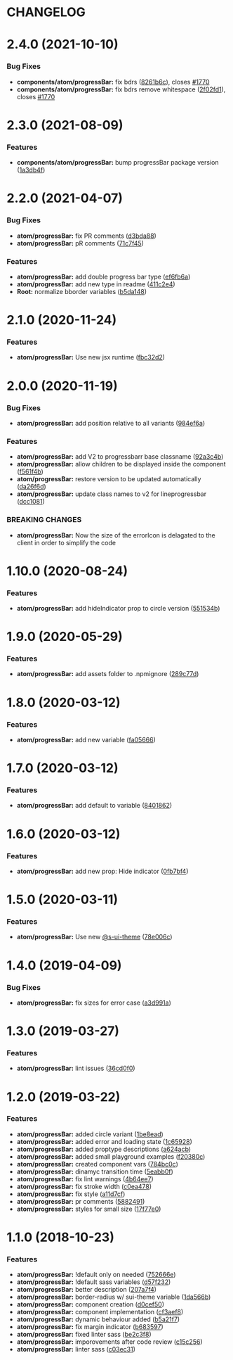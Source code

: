 # CHANGELOG

# 2.4.0 (2021-10-10)


### Bug Fixes

* **components/atom/progressBar:** fix bdrs ([8261b6c](https://github.com/SUI-Components/sui-components/commit/8261b6c60c467e6e1cc88dc465fc01b906502583)), closes [#1770](https://github.com/SUI-Components/sui-components/issues/1770)
* **components/atom/progressBar:** fix bdrs remove whitespace ([2f02fd1](https://github.com/SUI-Components/sui-components/commit/2f02fd126e8341f3c4b96a381d6be5a4fb7bde5e)), closes [#1770](https://github.com/SUI-Components/sui-components/issues/1770)



# 2.3.0 (2021-08-09)


### Features

* **components/atom/progressBar:** bump progressBar package version ([1a3db4f](https://github.com/SUI-Components/sui-components/commit/1a3db4ff4e6ac0ffc3242d83022b429e91813fc7))



# 2.2.0 (2021-04-07)


### Bug Fixes

* **atom/progressBar:** fix PR comments ([d3bda88](https://github.com/SUI-Components/sui-components/commit/d3bda8872c94b90279f04e6e5cbfb11246e3ef64))
* **atom/progressBar:** pR comments ([71c7f45](https://github.com/SUI-Components/sui-components/commit/71c7f45603857701b963d98b466f98cfe1fc9ee3))


### Features

* **atom/progressBar:** add double progress bar type ([ef6fb6a](https://github.com/SUI-Components/sui-components/commit/ef6fb6ac364f5dcde2cf55fedb9a9a9fa42cb3c0))
* **atom/progressBar:** add new type in readme ([411c2e4](https://github.com/SUI-Components/sui-components/commit/411c2e43e96ded119819ce25dab30669b3e7d622))
* **Root:** normalize bborder variables ([b5da148](https://github.com/SUI-Components/sui-components/commit/b5da1482ca96b523f0c168c7040783ce78a7f14d))



# 2.1.0 (2020-11-24)


### Features

* **atom/progressBar:** Use new jsx runtime ([fbc32d2](https://github.com/SUI-Components/sui-components/commit/fbc32d29fe08b32f597c8a28a16d35ea4a2c660f))



# 2.0.0 (2020-11-19)


### Bug Fixes

* **atom/progressBar:** add position relative to all variants ([984ef6a](https://github.com/SUI-Components/sui-components/commit/984ef6a6fcb4d6604053adc6d66b45dd5fff0aa4))


### Features

* **atom/progressBar:** add V2 to progressbarr base classname ([92a3c4b](https://github.com/SUI-Components/sui-components/commit/92a3c4b861d6423f92ebdbbe43fc0ce3a57b3830))
* **atom/progressBar:** allow children to be displayed inside the component ([f561f4b](https://github.com/SUI-Components/sui-components/commit/f561f4b691bcae51b2762e5c3001f08650549fe4))
* **atom/progressBar:** restore version to be updated automatically ([da26f6d](https://github.com/SUI-Components/sui-components/commit/da26f6d592f748f3e0a0e93655bb46df05fe7525))
* **atom/progressBar:** update class names to v2 for lineprogressbar ([dcc1081](https://github.com/SUI-Components/sui-components/commit/dcc108149083e3f9d9f55c1143f648b29b2b69f3))


### BREAKING CHANGES

* **atom/progressBar:** Now the size of the errorIcon is delagated to the client in order to simplify the code



# 1.10.0 (2020-08-24)


### Features

* **atom/progressBar:** add hideIndicator prop to circle version ([551534b](https://github.com/SUI-Components/sui-components/commit/551534bddce63cb5aa08cbccde8f6fde5bcf304a))



# 1.9.0 (2020-05-29)


### Features

* **atom/progressBar:** add assets folder to .npmignore ([289c77d](https://github.com/SUI-Components/sui-components/commit/289c77d3113db7818f1be215a80454399df346fd))



# 1.8.0 (2020-03-12)


### Features

* **atom/progressBar:** add new variable ([fa05666](https://github.com/SUI-Components/sui-components/commit/fa056663f2eb8a0f4f104cd3ba15016ee8227427))



# 1.7.0 (2020-03-12)


### Features

* **atom/progressBar:** add default to variable ([8401862](https://github.com/SUI-Components/sui-components/commit/8401862d8aa12b170333eecd4ebce491fcbe9728))



# 1.6.0 (2020-03-12)


### Features

* **atom/progressBar:** add new prop: Hide indicator ([0fb7bf4](https://github.com/SUI-Components/sui-components/commit/0fb7bf43572a6fe862ef6c82bc80e946e41892db))



# 1.5.0 (2020-03-11)


### Features

* **atom/progressBar:** Use new [@s-ui-theme](https://github.com/s-ui-theme) ([78e006c](https://github.com/SUI-Components/sui-components/commit/78e006c1ecf71740efb2f1a4bf37b5e1efcf744c))



# 1.4.0 (2019-04-09)


### Bug Fixes

* **atom/progressBar:** fix sizes for error case ([a3d991a](https://github.com/SUI-Components/sui-components/commit/a3d991ae862691ab1e84df2de25cae2ed0892a3d))



# 1.3.0 (2019-03-27)


### Features

* **atom/progressBar:** lint issues ([36cd0f0](https://github.com/SUI-Components/sui-components/commit/36cd0f063b7a612934ddad4430581ceba7d2cf4e))



# 1.2.0 (2019-03-22)


### Features

* **atom/progressBar:** added circle variant ([1be8ead](https://github.com/SUI-Components/sui-components/commit/1be8ead5684b67a323e0d8e568b630f283650c0c))
* **atom/progressBar:** added error and loading state ([1c65928](https://github.com/SUI-Components/sui-components/commit/1c659286db96775ea2a855e2c0e92cee2d45cb02))
* **atom/progressBar:** added proptype descriptions ([a624acb](https://github.com/SUI-Components/sui-components/commit/a624acb67d496df3a7426969631356c85d519e98))
* **atom/progressBar:** added small playground examples ([f20380c](https://github.com/SUI-Components/sui-components/commit/f20380c51942d55317589c042ae9ad854e04e495))
* **atom/progressBar:** created component vars ([784bc0c](https://github.com/SUI-Components/sui-components/commit/784bc0cc8f7163868422e3d1b01efd81f012e245))
* **atom/progressBar:** dinamyc transition time ([5eabb0f](https://github.com/SUI-Components/sui-components/commit/5eabb0ff64b66b836af0fdba9a92370d32621a14))
* **atom/progressBar:** fix lint warnings ([4b64ee7](https://github.com/SUI-Components/sui-components/commit/4b64ee71407f169ca1b9a9b31787b9ff8829dda1))
* **atom/progressBar:** fix stroke width ([c0ea478](https://github.com/SUI-Components/sui-components/commit/c0ea4780315a91613b298b1d2ef76a8a25955ed9))
* **atom/progressBar:** fix style ([a11d7cf](https://github.com/SUI-Components/sui-components/commit/a11d7cf663745452bbfc68fbcbd99b4ee2cb59f6))
* **atom/progressBar:** pr comments ([5882491](https://github.com/SUI-Components/sui-components/commit/5882491c466036ec913391600bc87ce345ef441c))
* **atom/progressBar:** styles for small size ([17f77e0](https://github.com/SUI-Components/sui-components/commit/17f77e084d4c9ac15e7a5a7e4d832a4611996ffa))



# 1.1.0 (2018-10-23)


### Features

* **atom/progressBar:** !default only on needed ([752666e](https://github.com/SUI-Components/sui-components/commit/752666eced4c32b29495b008b81de33996f8b854))
* **atom/progressBar:** !default sass variables ([d57f232](https://github.com/SUI-Components/sui-components/commit/d57f23298a2d447f3add618845d086ea0c5c3779))
* **atom/progressBar:** better description ([207a7f4](https://github.com/SUI-Components/sui-components/commit/207a7f4050d67a48ca1909003035ea5c5ce558ff))
* **atom/progressBar:** border-radius w/ sui-theme variable ([1da566b](https://github.com/SUI-Components/sui-components/commit/1da566b7663a5a87ef35bf250f354946c840143b))
* **atom/progressBar:** component creation ([d0cef50](https://github.com/SUI-Components/sui-components/commit/d0cef509c7a06c8ef196709a0a877c8136be2396))
* **atom/progressBar:** component implementation ([cf3aef8](https://github.com/SUI-Components/sui-components/commit/cf3aef80ceec6d839771ae8334dbf0af1f705f50))
* **atom/progressBar:** dynamic behaviour added ([b5a21f7](https://github.com/SUI-Components/sui-components/commit/b5a21f78376f8a3e97d07dd299b80212bdc1d6ac))
* **atom/progressBar:** fix margin indicator ([b683597](https://github.com/SUI-Components/sui-components/commit/b68359751a94c8994b0f5998cd876435b4bce46e))
* **atom/progressBar:** fixed linter sass ([be2c3f8](https://github.com/SUI-Components/sui-components/commit/be2c3f8545d19d9fa3d6cf875ccfc202d1c300fb))
* **atom/progressBar:** imporovements after code review ([c15c256](https://github.com/SUI-Components/sui-components/commit/c15c256ed09a877e32175950973df35729f68a18))
* **atom/progressBar:** linter sass ([c03ec31](https://github.com/SUI-Components/sui-components/commit/c03ec31fed28408a04318ab37a885a3b728e9442))



